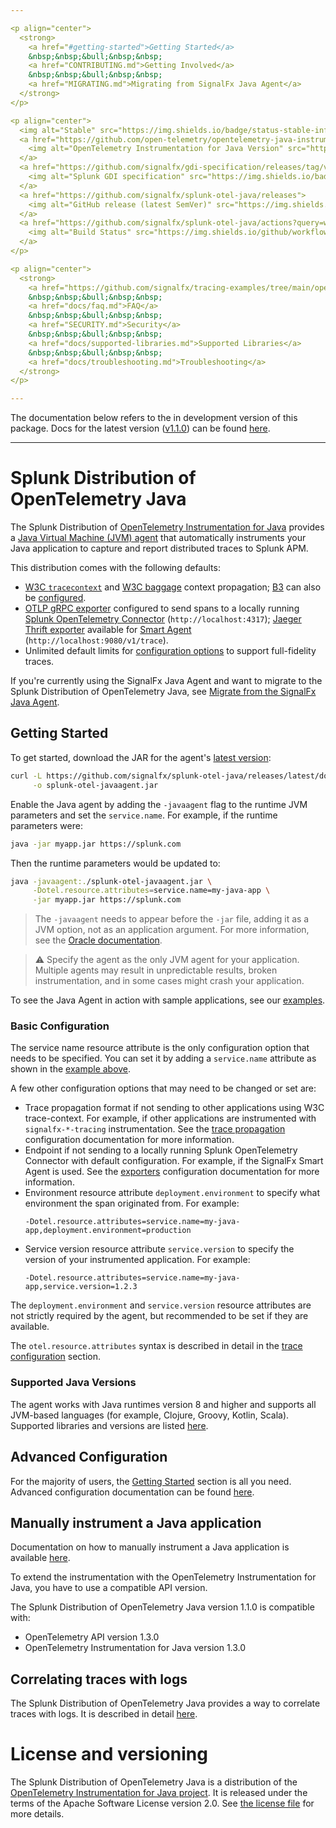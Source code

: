 ```yaml
---

<p align="center">
  <strong>
    <a href="#getting-started">Getting Started</a>
    &nbsp;&nbsp;&bull;&nbsp;&nbsp;
    <a href="CONTRIBUTING.md">Getting Involved</a>
    &nbsp;&nbsp;&bull;&nbsp;&nbsp;
    <a href="MIGRATING.md">Migrating from SignalFx Java Agent</a>
  </strong>
</p>

<p align="center">
  <img alt="Stable" src="https://img.shields.io/badge/status-stable-informational?style=for-the-badge">
  <a href="https://github.com/open-telemetry/opentelemetry-java-instrumentation/releases/tag/v1.3.0">
    <img alt="OpenTelemetry Instrumentation for Java Version" src="https://img.shields.io/badge/otel-1.3.0-blueviolet?style=for-the-badge">
  </a>
  <a href="https://github.com/signalfx/gdi-specification/releases/tag/v1.0.0">
    <img alt="Splunk GDI specification" src="https://img.shields.io/badge/GDI-1.0.0-blueviolet?style=for-the-badge">
  </a>
  <a href="https://github.com/signalfx/splunk-otel-java/releases">
    <img alt="GitHub release (latest SemVer)" src="https://img.shields.io/github/v/release/signalfx/splunk-otel-java?include_prereleases&style=for-the-badge">
  </a>
  <a href="https://github.com/signalfx/splunk-otel-java/actions?query=workflow%3A%22CI+build%22">
    <img alt="Build Status" src="https://img.shields.io/github/workflow/status/signalfx/splunk-otel-java/CI%20build?style=for-the-badge">
  </a>
</p>

<p align="center">
  <strong>
    <a href="https://github.com/signalfx/tracing-examples/tree/main/opentelemetry-tracing/opentelemetry-java-tracing">Examples</a>
    &nbsp;&nbsp;&bull;&nbsp;&nbsp;
    <a href="docs/faq.md">FAQ</a>
    &nbsp;&nbsp;&bull;&nbsp;&nbsp;
    <a href="SECURITY.md">Security</a>
    &nbsp;&nbsp;&bull;&nbsp;&nbsp;
    <a href="docs/supported-libraries.md">Supported Libraries</a>
    &nbsp;&nbsp;&bull;&nbsp;&nbsp;
    <a href="docs/troubleshooting.md">Troubleshooting</a>
  </strong>
</p>

---
```


<!-- Comments, spacing, empty and new lines in the section below are intentional, please do not modify them! -->
<!--DEV_DOCS_WARNING-->
<!--DEV_DOCS_WARNING_START-->
The documentation below refers to the in development version of this package. Docs for the latest version ([v1.1.0](https://github.com/signalfx/splunk-otel-java/releases/tag/v1.1.0)) can be found [here](https://github.com/signalfx/splunk-otel-java/blob/v1.1.0/README.md).

---
<!--DEV_DOCS_WARNING_END-->

# Splunk Distribution of OpenTelemetry Java

The Splunk Distribution of [OpenTelemetry Instrumentation for
Java](https://github.com/open-telemetry/opentelemetry-java-instrumentation)
provides a [Java Virtual Machine (JVM)
agent](https://docs.oracle.com/javase/7/docs/api/java/lang/instrument/package-summary.html)
that automatically instruments your Java application to capture and report
distributed traces to Splunk APM.

This distribution comes with the following defaults:

- [W3C `tracecontext`](https://www.w3.org/TR/trace-context/) and [W3C
  baggage](https://www.w3.org/TR/baggage/) context propagation;
  [B3](https://github.com/openzipkin/b3-propagation) can also be
  [configured](https://github.com/signalfx/splunk-otel-java/blob/main/docs/advanced-config.md#trace-propagation-configuration).
- [OTLP gRPC
  exporter](https://github.com/open-telemetry/opentelemetry-specification/blob/main/specification/protocol/README.md)
  configured to send spans to a locally running [Splunk OpenTelemetry
  Connector](https://github.com/signalfx/splunk-otel-collector)
  (`http://localhost:4317`); [Jaeger Thrift
  exporter](https://github.com/signalfx/splunk-otel-java/blob/main/docs/advanced-config.md#trace-exporters)
  available for [Smart Agent](https://github.com/signalfx/signalfx-agent)
  (`http://localhost:9080/v1/trace`).
- Unlimited default limits for [configuration
  options](docs/advanced-config.md#trace-configuration) to support
  full-fidelity traces.

If you're currently using the SignalFx Java Agent and want to
migrate to the Splunk Distribution of OpenTelemetry Java,
see [Migrate from the SignalFx Java Agent](MIGRATING.md).

## Getting Started

To get started, download the JAR for the agent's [latest
version](https://github.com/signalfx/splunk-otel-java/releases/latest/download/splunk-otel-javaagent-all.jar):

```bash
curl -L https://github.com/signalfx/splunk-otel-java/releases/latest/download/splunk-otel-javaagent-all.jar \
     -o splunk-otel-javaagent.jar
```

Enable the Java agent by adding the `-javaagent` flag to the runtime JVM
parameters and set the `service.name`. For example, if the runtime parameters
were:

```bash
java -jar myapp.jar https://splunk.com
```

Then the runtime parameters would be updated to:

```bash
java -javaagent:./splunk-otel-javaagent.jar \
     -Dotel.resource.attributes=service.name=my-java-app \
     -jar myapp.jar https://splunk.com
```

> The `-javaagent` needs to appear before the `-jar` file,
> adding it as a JVM option, not as an application argument. For more
> information, see the [Oracle
> documentation](https://docs.oracle.com/javase/8/docs/technotes/tools/windows/java.html).

> :warning: Specify the agent as the only JVM agent for your application.
> Multiple agents may result in unpredictable results, broken instrumentation,
> and in some cases might crash your application.

To see the Java Agent in action with sample applications, see our
[examples](https://github.com/signalfx/tracing-examples/tree/main/opentelemetry-tracing/opentelemetry-java-tracing).

### Basic Configuration

The service name resource attribute is the only configuration option
that needs to be specified. You can set it by adding a `service.name`
attribute as shown in the [example above](#getting-started).

A few other configuration options that may need to be changed or set are:

- Trace propagation format if not sending to other applications using W3C
  trace-context. For example, if other applications are instrumented with
  `signalfx-*-tracing` instrumentation. See the [trace
  propagation](docs/advanced-config.md#trace-propagation-configuration)
  configuration documentation for more information.
- Endpoint if not sending to a locally running Splunk OpenTelemetry Connector
  with default configuration. For example, if the SignalFx Smart Agent is used.
  See the [exporters](docs/advanced-config.md#trace-exporters) configuration
  documentation for more information.
- Environment resource attribute `deployment.environment` to specify what
  environment the span originated from. For example:
  ```
  -Dotel.resource.attributes=service.name=my-java-app,deployment.environment=production
  ```
- Service version resource attribute `service.version` to specify the version
  of your instrumented application. For example:
  ```
  -Dotel.resource.attributes=service.name=my-java-app,service.version=1.2.3
  ```

The `deployment.environment` and `service.version` resource attributes are not
strictly required by the agent, but recommended to be set if they are
available.

The `otel.resource.attributes` syntax is described in detail in the
[trace configuration](docs/advanced-config.md#trace-configuration) section.

### Supported Java Versions

The agent works with Java runtimes version 8 and higher and supports all
JVM-based languages (for example, Clojure, Groovy, Kotlin, Scala). Supported
libraries and versions are listed [here](docs/supported-libraries.md).

## Advanced Configuration

For the majority of users, the [Getting Started](#getting-started) section is
all you need. Advanced configuration documentation can be found [here](docs/advanced-config.md).

## Manually instrument a Java application

Documentation on how to manually instrument a Java application is available
[here](https://github.com/open-telemetry/opentelemetry-java-instrumentation/blob/main/docs/manual-instrumentation.md).

To extend the instrumentation with the OpenTelemetry Instrumentation for Java,
you have to use a compatible API version.

<!-- IMPORTANT: do not change comments or break those lines below -->
The Splunk Distribution of OpenTelemetry Java version <!--SPLUNK_VERSION-->1.1.0<!--SPLUNK_VERSION--> is compatible
with:

* OpenTelemetry API version <!--OTEL_VERSION-->1.3.0<!--OTEL_VERSION-->
* OpenTelemetry Instrumentation for Java version <!--OTEL_INSTRUMENTATION_VERSION-->1.3.0<!--OTEL_INSTRUMENTATION_VERSION-->

## Correlating traces with logs

The Splunk Distribution of OpenTelemetry Java provides a way
to correlate traces with logs. It is described in detail [here](docs/correlating-traces-with-logs.md).

# License and versioning

The Splunk Distribution of OpenTelemetry Java is a distribution
of the [OpenTelemetry Instrumentation for Java
project](https://github.com/open-telemetry/opentelemetry-java-instrumentation).
It is released under the terms of the Apache Software License version 2.0. See
[the license file](./LICENSE) for more details.
